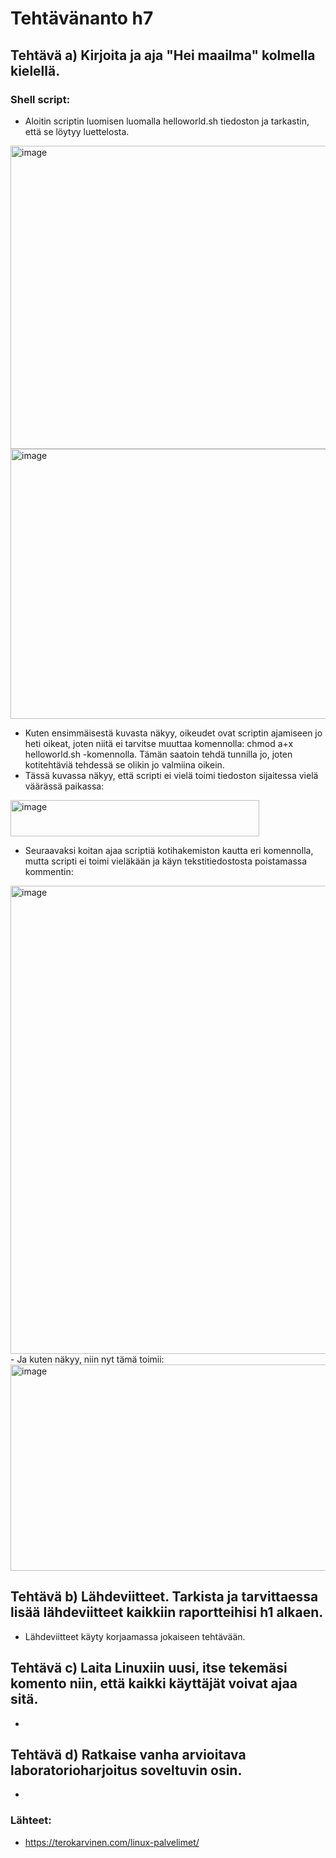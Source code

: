 # Tehtävänanto h7

## Tehtävä a) Kirjoita ja aja "Hei maailma" kolmella kielellä.

### Shell script:
- Aloitin scriptin luomisen luomalla helloworld.sh tiedoston ja tarkastin, että se löytyy luettelosta. 

<img width="817" height="485" alt="image" src="https://github.com/user-attachments/assets/1f3c4139-6ead-4bc3-98c4-b93a532a0a09" />

<img width="817" height="432" alt="image" src="https://github.com/user-attachments/assets/d9bffa1e-65f0-4eb7-b560-70ebb1d72a8a" />

- Kuten ensimmäisestä kuvasta näkyy, oikeudet ovat scriptin ajamiseen jo heti oikeat, joten niitä ei tarvitse muuttaa komennolla: chmod a+x helloworld.sh -komennolla. Tämän saatoin tehdä tunnilla jo, joten kotitehtäviä tehdessä se olikin jo valmiina oikein.
- Tässä kuvassa näkyy, että scripti ei vielä toimi tiedoston sijaitessa vielä väärässä paikassa:
<img width="398" height="58" alt="image" src="https://github.com/user-attachments/assets/5bfc9092-a704-4a75-a30e-1fa219f0d34c" />

- Seuraavaksi koitan ajaa scriptiä kotihakemiston kautta eri komennolla, mutta scripti ei toimi vieläkään ja käyn tekstitiedostosta poistamassa kommentin:
<img width="1280" height="749" alt="image" src="https://github.com/user-attachments/assets/06b98c27-20bc-4a5e-9a0f-46a383704665" />
- Ja kuten näkyy, niin nyt tämä toimii:
<img width="1092" height="330" alt="image" src="https://github.com/user-attachments/assets/ad1430d7-8410-4d35-a8c1-0b9c2f44c90c" />


## Tehtävä b) Lähdeviitteet. Tarkista ja tarvittaessa lisää lähdeviitteet kaikkiin raportteihisi h1 alkaen.
- Lähdeviitteet käyty korjaamassa jokaiseen tehtävään.


## Tehtävä c) Laita Linuxiin uusi, itse tekemäsi komento niin, että kaikki käyttäjät voivat ajaa sitä.
-


## Tehtävä d) Ratkaise vanha arvioitava laboratorioharjoitus soveltuvin osin.
-

### Lähteet:
- https://terokarvinen.com/linux-palvelimet/
